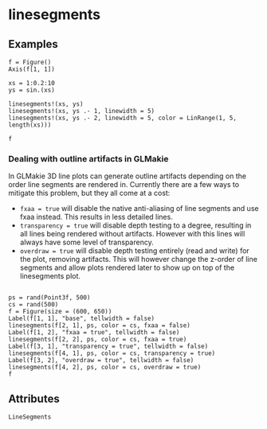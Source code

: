# linesegments


## Examples

```@figure
f = Figure()
Axis(f[1, 1])

xs = 1:0.2:10
ys = sin.(xs)

linesegments!(xs, ys)
linesegments!(xs, ys .- 1, linewidth = 5)
linesegments!(xs, ys .- 2, linewidth = 5, color = LinRange(1, 5, length(xs)))

f
```

### Dealing with outline artifacts in GLMakie

In GLMakie 3D line plots can generate outline artifacts depending on the order line segments are rendered in.
Currently there are a few ways to mitigate this problem, but they all come at a cost:
- `fxaa = true` will disable the native anti-aliasing of line segments and use fxaa instead. This results in less detailed lines.
- `transparency = true` will disable depth testing to a degree, resulting in all lines being rendered without artifacts. However with this lines will always have some level of transparency.
- `overdraw = true` will disable depth testing entirely (read and write) for the plot, removing artifacts. This will however change the z-order of line segments and allow plots rendered later to show up on top of the linesegments plot.

```@figure backend=GLMakie

ps = rand(Point3f, 500)
cs = rand(500)
f = Figure(size = (600, 650))
Label(f[1, 1], "base", tellwidth = false)
linesegments(f[2, 1], ps, color = cs, fxaa = false)
Label(f[1, 2], "fxaa = true", tellwidth = false)
linesegments(f[2, 2], ps, color = cs, fxaa = true)
Label(f[3, 1], "transparency = true", tellwidth = false)
linesegments(f[4, 1], ps, color = cs, transparency = true)
Label(f[3, 2], "overdraw = true", tellwidth = false)
linesegments(f[4, 2], ps, color = cs, overdraw = true)
f
```

## Attributes

```@attrdocs
LineSegments
```